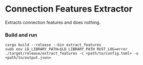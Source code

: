 # Connection Features Extractor

Extracts connection features and does nothing.

### Build and run
```
cargo build --release --bin extract_features
sudo env LD_LIBRARY_PATH=$LD_LIBRARY_PATH RUST_LOG=error ./target/release/extract_features -c <path/to/config.toml> -o <path/to/output.json>
```
